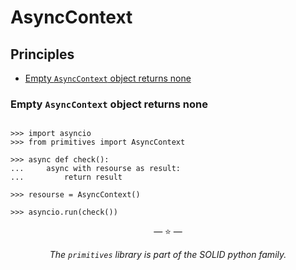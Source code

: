 # AsyncContext

## Principles

- [Empty `AsyncContext` object returns none](#empty-asynccontext-object-returns-none)

### Empty `AsyncContext` object returns none

```pycon

>>> import asyncio
>>> from primitives import AsyncContext

>>> async def check():
...     async with resourse as result:
...         return result

>>> resourse = AsyncContext()

>>> asyncio.run(check())

```

<p align="center">&mdash; ⭐ &mdash;</p>
<p align="center"><i>The <code>primitives</code> library is part of the SOLID python family.</i></p>
